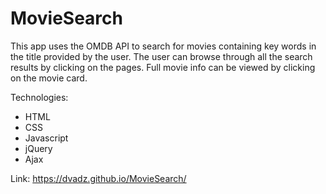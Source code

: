 # MovieSearch

This app uses the OMDB API to search for movies containing key words in the title provided by the user. The user can browse through all the search results by clicking on the pages. Full movie info can be viewed by clicking on the movie card.

Technologies:
- HTML
- CSS
- Javascript
- jQuery
- Ajax

Link: https://dvadz.github.io/MovieSearch/
